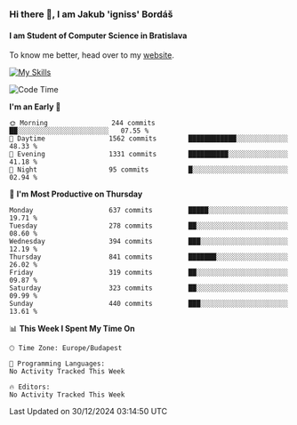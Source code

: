 ### Hi there 👋, I am Jakub 'igniss' Bordáš

#### I am Student of Computer Science in Bratislava
To know me better, head over to my [website](https://bordas.sk).

[![My Skills](https://skillicons.dev/icons?i=js,html,css,figma,svelte,java,kotlin,python,postgresql,typescript,nest,nodejs)](https://bordas.sk)


<!--START_SECTION:waka-->
![Code Time](http://img.shields.io/badge/Code%20Time-1%2C612%20hrs%2033%20mins-blue)

**I'm an Early 🐤** 

```text
🌞 Morning                244 commits         ██░░░░░░░░░░░░░░░░░░░░░░░   07.55 % 
🌆 Daytime                1562 commits        ████████████░░░░░░░░░░░░░   48.33 % 
🌃 Evening                1331 commits        ██████████░░░░░░░░░░░░░░░   41.18 % 
🌙 Night                  95 commits          █░░░░░░░░░░░░░░░░░░░░░░░░   02.94 % 
```
📅 **I'm Most Productive on Thursday** 

```text
Monday                   637 commits         █████░░░░░░░░░░░░░░░░░░░░   19.71 % 
Tuesday                  278 commits         ██░░░░░░░░░░░░░░░░░░░░░░░   08.60 % 
Wednesday                394 commits         ███░░░░░░░░░░░░░░░░░░░░░░   12.19 % 
Thursday                 841 commits         ███████░░░░░░░░░░░░░░░░░░   26.02 % 
Friday                   319 commits         ██░░░░░░░░░░░░░░░░░░░░░░░   09.87 % 
Saturday                 323 commits         ██░░░░░░░░░░░░░░░░░░░░░░░   09.99 % 
Sunday                   440 commits         ███░░░░░░░░░░░░░░░░░░░░░░   13.61 % 
```


📊 **This Week I Spent My Time On** 

```text
🕑︎ Time Zone: Europe/Budapest

💬 Programming Languages: 
No Activity Tracked This Week

🔥 Editors: 
No Activity Tracked This Week
```


 Last Updated on 30/12/2024 03:14:50 UTC
<!--END_SECTION:waka-->
